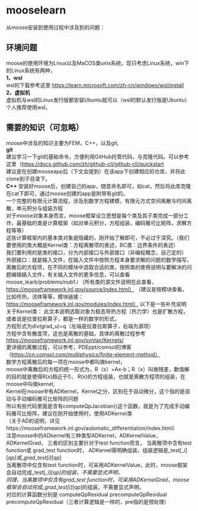 # mooselearn 
  从moose安装到使用过程中涉及到的问题：
## 环境问题
   moose的使用环境为Linux以及MaCOS类unix系统，现只考虑Linux系统，win下的Linux系统有两种，  
    **1、wsl**  
    wsl的下载参考这里 https://learn.microsoft.com/zh-cn/windows/wsl/install  
    **2、虚拟机**  
    虚拟机与wsl的Linux发行版都安装Ubuntu就可以（wsl的默认发行版是Ubuntu）  
    个人推荐使用wsl。
## 需要的知识（可忽略）
   moose中涉及的知识主要为FEM，C++，以及git,  
    **git**   
    建议学习一下git的基础命令，方便利用GitHub托管代码，与克隆代码。可以参考这里（https://docs.github.com/zh/github-cli/github-cli/quickstart  
    建议是在创建mooseapp后（下文会提到）在该app下创建相应的仓库，并将此clone到子目录下。   
    **C++**
安装好moose后，创建自己的app，随意命名即可，如cat，然后将此库克隆在cat下即可，通过moose创建的app是附带有git的。  
一个完整的有限元计算流程，涉及到数学方程建模，有限元方式空间离散与时间离散，单元积分与组装方程  
对于moose对象本身而言，moose框架设立思想是每个类及其子类完成一部分工作，最基础的类是计算框架（如对单元积分，方程组装，编码雅可比矩阵，求解方程等等）  
这些计算框架内的基本类对象是隐藏的，刚开始了解即可，不必过于深究。（我们要使用的类大概是Kernel类：方程离散项的表述，BC类：边界条件的表述）  
我们要利用的是类的接口，分为内部接口与外部接口（非编程概念，自己定的）  
外部接口：就是输入文件，在输入文件中按照方程本身要求解的问题的数学描写，离散后的方程项，在不同的模块中选取合适的类，按照类的使用说明与要解决的问题编辑输入文件，有关输入文件的更多信息，可以查看moose_learb/problems/nub1.i
（所有类的源文件说明在此查看，https://mooseframework.inl.gov/source/index.html）
（建议是按模块查看，比如传热，流体等等，模块链接：https://mooseframework.inl.gov/modules/index.html）
以下是一些补充说明
关于Kernel类：
此文本说明选取对象为稳态导热方程（热力学）也是扩散方程，或者说是拉普拉斯算子，都是一样的数学的形式，      
                          方程形式为div(grad_u)=q（左端是拉普拉斯算子，右端为源项）  
方程中含有散度项，这也是离散的基础，具体的离散过程参考 https://mooseframework.inl.gov/syntax/Kernels/  
更详细的离散过程，可以参考，PDEppt/comsol的博客（https://cn.comsol.com/multiphysics/finite-element-method）   
数学方程离散后的每一项在moose中都叫做kernel，   
moose中离散后的方程的统一形式为，R（x）=Ax-b；R（x）叫做残差，数值解的目的就是使得R(x)趋近于0，
R(x)的方程组装，也就是离散方程项的组装，在moose中叫做kernel,   
Kernel在moose中有ADKernel，Kernel之分，区别在于自动微分，这个指的是自动与手动编码雅可比矩阵的问题  
所以有些代码里面是含有computeQpJacobian()这个函数，就是为了完成手动编码雅可比矩阵，建议在刚开始使用时，使用ADKernel类   
（关于AD的说明，详见https://mooseframework.inl.gov/automatic_differentiation/index.html）   
注意moose中的ADkernel有三种类型ADKernel，ADKernelValue，ADKernelGrad，
三者的区别主要针对于test function而言，
当离散项中含有test function或 grad_test function时， ADKernel需明确组装，组装逻辑是_test[_i][_qp]或_grad_test[i]_[qp]  
当离散项中仅含有test function时，可采用ADKernelValue，此时，moose框架会自动完成_test[_i][_qp]的组装，不需要显式声明，  
同理，当离散项中仅含有grad_test function时，可采用ADKernelGrad，moose框架会自动完成_grad_test[i]_[qp]的组装，不需要显式声明，  
对应的计算函数分别是 computeQpResidual precomputeQpResidual precomputeQpResidual（三者计算逻辑是一样的，pre指的是预处理）  


